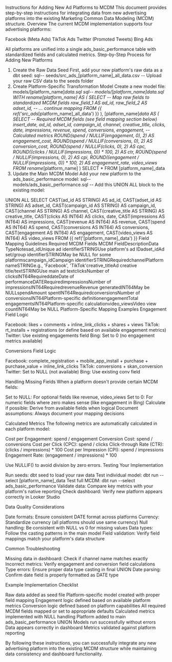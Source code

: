 Instructions for Adding New Ad Platforms to MCDM
This document provides step-by-step instructions for integrating data from new advertising platforms into the existing Marketing Common Data Modeling (MCDM) structure.
Overview
The current MCDM implementation supports four advertising platforms:

Facebook (Meta Ads)
TikTok Ads
Twitter (Promoted Tweets)
Bing Ads

All platforms are unified into a single ads_basic_performance table with standardized fields and calculated metrics.
Step-by-Step Process for Adding New Platforms
1. Create the Raw Data Seed
First, add your new platform's raw data as a dbt seed:
sql-- seeds/src_ads_[platform_name]_all_data.csv
-- Upload your raw CSV data to the seeds folder
2. Create Platform-Specific Transformation Model
Create a new model file: models/[platform_name]_data.sql
sql-- models/[platform_name]_data.sql
WITH rename_[platform_name] AS (
    SELECT
        -- Map raw fields to standardized MCDM fields
        raw_field_1 AS ad_id,
        raw_field_2 AS adset_id,
        -- ... continue mapping
    FROM {{ ref('src_ads_[platform_name]_all_data') }}
),
[platform_name]_data AS (
    SELECT
        -- Required MCDM fields (see field mapping section below)
        insert_date,
        ad_id,
        adset_id,
        campaign_id,
        channel,
        creative_title,
        clicks,
        date,
        impressions,
        revenue,
        spend,
        conversions,
        engagement,
        -- Calculated metrics
        ROUND(spend / NULLIF(engagement, 0), 2) AS engagement_cost,
        ROUND(spend / NULLIF(conversions, 0), 2) AS conversion_cost,
        ROUND(spend / NULLIF(clicks, 0), 2) AS cpc,
        ROUND((clicks / NULLIF(impressions, 0)) * 100, 2) AS ctr,
        ROUND(spend / NULLIF(impressions, 0), 2) AS cpi,
        ROUND((engagement / NULLIF(impressions, 0)) * 100, 2) AS engagement_rate,
        video_views
    FROM rename_[platform_name]
)
SELECT * FROM [platform_name]_data
3. Update the Main MCDM Model
Add your new platform to the ads_basic_performance model:
sql-- models/ads_basic_performance.sql
-- Add this UNION ALL block to the existing model:

UNION ALL
SELECT
    CAST(ad_id AS STRING) AS ad_id,
    CAST(adset_id AS STRING) AS adset_id,
    CAST(campaign_id AS STRING) AS campaign_id,
    CAST(channel AS STRING) AS channel,
    CAST(creative_title AS STRING) AS creative_title,
    CAST(clicks AS INT64) AS clicks,
    date,
    CAST(impressions AS INT64) AS impressions,
    CAST(revenue AS INT64) AS revenue,
    CAST(spend AS INT64) AS spend,
    CAST(conversions AS INT64) AS conversions,
    CAST(engagement AS INT64) AS engagement,
    CAST(video_views AS INT64) AS video_views
FROM {{ ref('[platform_name]_data') }}
Field Mapping Guidelines
Required MCDM Fields
MCDM FieldDescriptionData TypeNotesad_idUnique ad identifierSTRINGUse platform's ad IDadset_idAd set/group identifierSTRINGMay be NULL for some platformscampaign_idCampaign identifierSTRINGRequiredchannelPlatform nameSTRINGe.g., 'Facebook', 'TikTok'creative_titleAd creative title/textSTRINGUse main ad textclicksNumber of clicksINT64RequireddateDate of performanceDATERequiredimpressionsNumber of impressionsINT64RequiredrevenueRevenue generatedINT64May be NULLspendAmount spentINT64RequiredconversionsNumber of conversionsINT64Platform-specific definitionengagementTotal engagementsINT64Platform-specific calculationvideo_viewsVideo view countINT64May be NULL
Platform-Specific Mapping Examples
Engagement Field Logic

Facebook: likes + comments + inline_link_clicks + shares + views
TikTok: rt_installs + registrations (or define based on available engagement metrics)
Twitter: Use existing engagements field
Bing: Set to 0 (no engagement metrics available)

Conversions Field Logic

Facebook: complete_registration + mobile_app_install + purchase + purchase_value + inline_link_clicks
TikTok: conversions + skan_conversion
Twitter: Set to NULL (not available)
Bing: Use existing conv field

Handling Missing Fields
When a platform doesn't provide certain MCDM fields:

Set to NULL: For optional fields like revenue, video_views
Set to 0: For numeric fields where zero makes sense (like engagement in Bing)
Calculate if possible: Derive from available fields when logical
Document assumptions: Always document your mapping decisions

Calculated Metrics
The following metrics are automatically calculated in each platform model:

Cost per Engagement: spend / engagement
Conversion Cost: spend / conversions
Cost per Click (CPC): spend / clicks
Click-through Rate (CTR): (clicks / impressions) * 100
Cost per Impression (CPI): spend / impressions
Engagement Rate: (engagement / impressions) * 100

Use NULLIF() to avoid division by zero errors.
Testing Your Implementation

Run seeds: dbt seed to load your raw data
Test individual model: dbt run --select [platform_name]_data
Test full MCDM: dbt run --select ads_basic_performance
Validate data: Compare key metrics with your platform's native reporting
Check dashboard: Verify new platform appears correctly in Looker Studio

Data Quality Considerations

Date formats: Ensure consistent DATE format across platforms
Currency: Standardize currency (all platforms should use same currency)
Null handling: Be consistent with NULL vs 0 for missing values
Data types: Follow the casting patterns in the main model
Field validation: Verify field mappings match your platform's data structure

Common Troubleshooting

Missing data in dashboard: Check if channel name matches exactly
Incorrect metrics: Verify engagement and conversion field calculations
Type errors: Ensure proper data type casting in final UNION
Date parsing: Confirm date field is properly formatted as DATE type

Example Implementation Checklist

 Raw data added as seed file
 Platform-specific model created with proper field mapping
 Engagement logic defined based on available platform metrics
 Conversion logic defined based on platform capabilities
 All required MCDM fields mapped or set to appropriate defaults
 Calculated metrics implemented with NULL handling
 Platform added to main ads_basic_performance UNION
 Models run successfully without errors
 Data appears correctly in dashboard
 Metrics validated against platform reporting

By following these instructions, you can successfully integrate any new advertising platform into the existing MCDM structure while maintaining data consistency and dashboard functionality.
